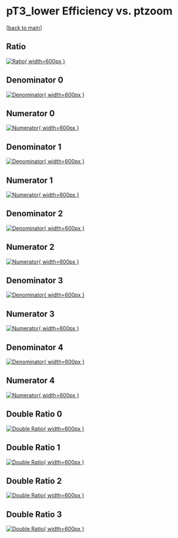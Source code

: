# pT3_lower Efficiency vs. ptzoom

[[back to main](./)]



## Ratio

[![Ratio](../mtv/var/pT3_lower_loweta_0_1_eff_ptzoom.png){ width=600px }](../mtv/var/pT3_lower_loweta_0_1_eff_ptzoom.pdf)

## Denominator 0

[![Denominator](../mtv/den/pT3_lower_loweta_0_1_eff_ptzoom_den0.png){ width=600px }](../mtv/den/pT3_lower_loweta_0_1_eff_ptzoom_den0.pdf)

## Numerator 0

[![Numerator](../mtv/num/pT3_lower_loweta_0_1_eff_ptzoom_num0.png){ width=600px }](../mtv/num/pT3_lower_loweta_0_1_eff_ptzoom_num0.pdf)

## Denominator 1

[![Denominator](../mtv/den/pT3_lower_loweta_0_1_eff_ptzoom_den1.png){ width=600px }](../mtv/den/pT3_lower_loweta_0_1_eff_ptzoom_den1.pdf)

## Numerator 1

[![Numerator](../mtv/num/pT3_lower_loweta_0_1_eff_ptzoom_num1.png){ width=600px }](../mtv/num/pT3_lower_loweta_0_1_eff_ptzoom_num1.pdf)

## Denominator 2

[![Denominator](../mtv/den/pT3_lower_loweta_0_1_eff_ptzoom_den2.png){ width=600px }](../mtv/den/pT3_lower_loweta_0_1_eff_ptzoom_den2.pdf)

## Numerator 2

[![Numerator](../mtv/num/pT3_lower_loweta_0_1_eff_ptzoom_num2.png){ width=600px }](../mtv/num/pT3_lower_loweta_0_1_eff_ptzoom_num2.pdf)

## Denominator 3

[![Denominator](../mtv/den/pT3_lower_loweta_0_1_eff_ptzoom_den3.png){ width=600px }](../mtv/den/pT3_lower_loweta_0_1_eff_ptzoom_den3.pdf)

## Numerator 3

[![Numerator](../mtv/num/pT3_lower_loweta_0_1_eff_ptzoom_num3.png){ width=600px }](../mtv/num/pT3_lower_loweta_0_1_eff_ptzoom_num3.pdf)

## Denominator 4

[![Denominator](../mtv/den/pT3_lower_loweta_0_1_eff_ptzoom_den4.png){ width=600px }](../mtv/den/pT3_lower_loweta_0_1_eff_ptzoom_den4.pdf)

## Numerator 4

[![Numerator](../mtv/num/pT3_lower_loweta_0_1_eff_ptzoom_num4.png){ width=600px }](../mtv/num/pT3_lower_loweta_0_1_eff_ptzoom_num4.pdf)

## Double Ratio 0

[![Double Ratio](../mtv/ratio/pT3_lower_loweta_0_1_eff_ptzoom_ratio0.png){ width=600px }](../mtv/ratio/pT3_lower_loweta_0_1_eff_ptzoom_ratio0.pdf)

## Double Ratio 1

[![Double Ratio](../mtv/ratio/pT3_lower_loweta_0_1_eff_ptzoom_ratio1.png){ width=600px }](../mtv/ratio/pT3_lower_loweta_0_1_eff_ptzoom_ratio1.pdf)

## Double Ratio 2

[![Double Ratio](../mtv/ratio/pT3_lower_loweta_0_1_eff_ptzoom_ratio2.png){ width=600px }](../mtv/ratio/pT3_lower_loweta_0_1_eff_ptzoom_ratio2.pdf)

## Double Ratio 3

[![Double Ratio](../mtv/ratio/pT3_lower_loweta_0_1_eff_ptzoom_ratio3.png){ width=600px }](../mtv/ratio/pT3_lower_loweta_0_1_eff_ptzoom_ratio3.pdf)

